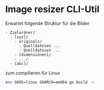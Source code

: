 # Image resizer CLI-Util

Erwartet folgende Struktur für die Bilder

```
- Zielordner/
  - [xyz]/
    - originals/
      - Quelldateien ...
      - Quelldateien ...
    - [dimensionen]/
    - .../
  - [abc]/
```

zum compilieren für Linux

```bash
env GOOS=linux GOARCH=amd64 go build -v
```